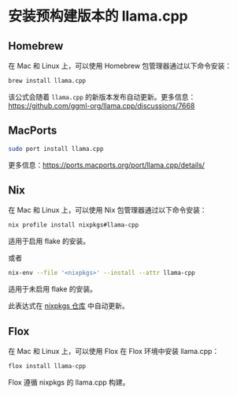 # 安装预构建版本的 llama.cpp

## Homebrew

在 Mac 和 Linux 上，可以使用 Homebrew 包管理器通过以下命令安装：

```sh
brew install llama.cpp
```

该公式会随着 `llama.cpp` 的新版本发布自动更新。更多信息：https://github.com/ggml-org/llama.cpp/discussions/7668

## MacPorts

```sh
sudo port install llama.cpp
```

更多信息：https://ports.macports.org/port/llama.cpp/details/

## Nix

在 Mac 和 Linux 上，可以使用 Nix 包管理器通过以下命令安装：

```sh
nix profile install nixpkgs#llama-cpp
```

适用于启用 flake 的安装。

或者

```sh
nix-env --file '<nixpkgs>' --install --attr llama-cpp
```

适用于未启用 flake 的安装。

此表达式在 [nixpkgs 仓库](https://github.com/NixOS/nixpkgs/blob/nixos-24.05/pkgs/by-name/ll/llama-cpp/package.nix#L164) 中自动更新。

## Flox

在 Mac 和 Linux 上，可以使用 Flox 在 Flox 环境中安装 llama.cpp：

```sh
flox install llama-cpp
```

Flox 遵循 nixpkgs 的 llama.cpp 构建。 